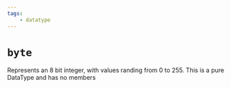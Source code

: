 ```yaml
---
tags:
    - datatype
---
```


# `byte`

Represents an 8 bit integer, with values randing from 0 to 255. This is a pure DataType and has no members
